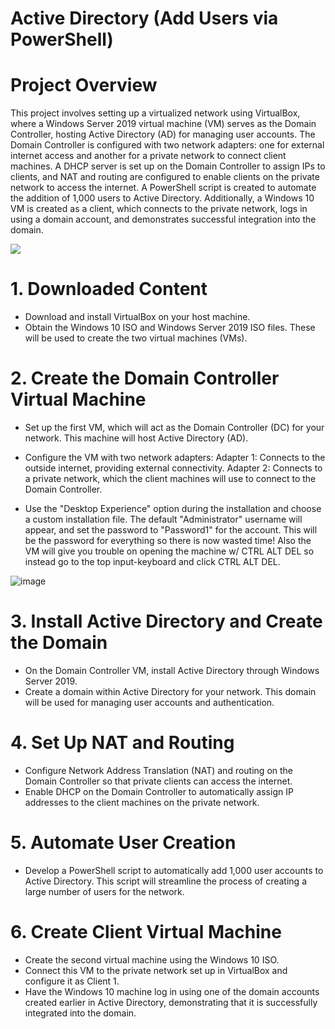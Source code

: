 # Active Directory (Add Users via PowerShell)
# Project Overview
This project involves setting up a virtualized network using VirtualBox, where a Windows Server 2019 virtual machine (VM) serves as the Domain Controller, hosting Active Directory (AD) for managing user accounts. The Domain Controller is configured with two network adapters: one for external internet access and another for a private network to connect client machines. A DHCP server is set up on the Domain Controller to assign IPs to clients, and NAT and routing are configured to enable clients on the private network to access the internet. A PowerShell script is created to automate the addition of 1,000 users to Active Directory. Additionally, a Windows 10 VM is created as a client, which connects to the private network, logs in using a domain account, and demonstrates successful integration into the domain.

![](https://github.com/user-attachments/assets/69411b4f-465c-49f8-b203-8bd0b2966625)
# 1. Downloaded Content 
- Download and install VirtualBox on your host machine.
- Obtain the Windows 10 ISO and Windows Server 2019 ISO files. These will be used to create the two virtual machines (VMs).
# 2. Create the Domain Controller Virtual Machine
- Set up the first VM, which will act as the Domain Controller (DC) for your network. This machine will host Active Directory (AD).
- Configure the VM with two network adapters:
Adapter 1: Connects to the outside internet, providing external connectivity.
Adapter 2: Connects to a private network, which the client machines will use to connect to the Domain Controller.

- Use the "Desktop Experience" option during the installation and choose a custom installation file. The default "Administrator" username will appear, and set the password to "Password1" for the account. This will be the password for everything so there is now wasted time! Also the VM will give you trouble on opening the machine w/ CTRL ALT DEL so instead go to the top input-keyboard and click CTRL ALT DEL.

![image](https://github.com/user-attachments/assets/e24c3247-3790-4588-968f-47839427e7e6)

# 3. Install Active Directory and Create the Domain
- On the Domain Controller VM, install Active Directory through Windows Server 2019.
- Create a domain within Active Directory for your network. This domain will be used for managing user accounts and authentication.
# 4. Set Up NAT and Routing
- Configure Network Address Translation (NAT) and routing on the Domain Controller so that private clients can access the internet.
- Enable DHCP on the Domain Controller to automatically assign IP addresses to the client machines on the private network.
# 5. Automate User Creation
- Develop a PowerShell script to automatically add 1,000 user accounts to Active Directory. This script will streamline the process of creating a large number of users for the network.
# 6. Create Client Virtual Machine 
- Create the second virtual machine using the Windows 10 ISO.
- Connect this VM to the private network set up in VirtualBox and configure it as Client 1.
- Have the Windows 10 machine log in using one of the domain accounts created earlier in Active Directory, demonstrating that it is successfully integrated into the domain.
